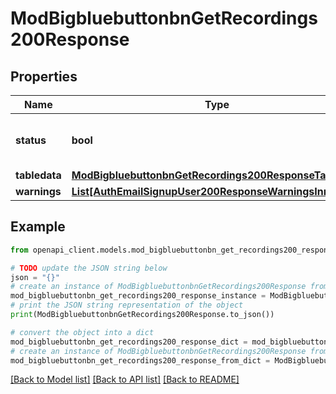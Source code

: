 # ModBigbluebuttonbnGetRecordings200Response


## Properties

Name | Type | Description | Notes
------------ | ------------- | ------------- | -------------
**status** | **bool** | Whether the fetch was successful | [default to False]
**tabledata** | [**ModBigbluebuttonbnGetRecordings200ResponseTabledata**](ModBigbluebuttonbnGetRecordings200ResponseTabledata.md) |  | [optional] 
**warnings** | [**List[AuthEmailSignupUser200ResponseWarningsInner]**](AuthEmailSignupUser200ResponseWarningsInner.md) |  | [optional] 

## Example

```python
from openapi_client.models.mod_bigbluebuttonbn_get_recordings200_response import ModBigbluebuttonbnGetRecordings200Response

# TODO update the JSON string below
json = "{}"
# create an instance of ModBigbluebuttonbnGetRecordings200Response from a JSON string
mod_bigbluebuttonbn_get_recordings200_response_instance = ModBigbluebuttonbnGetRecordings200Response.from_json(json)
# print the JSON string representation of the object
print(ModBigbluebuttonbnGetRecordings200Response.to_json())

# convert the object into a dict
mod_bigbluebuttonbn_get_recordings200_response_dict = mod_bigbluebuttonbn_get_recordings200_response_instance.to_dict()
# create an instance of ModBigbluebuttonbnGetRecordings200Response from a dict
mod_bigbluebuttonbn_get_recordings200_response_from_dict = ModBigbluebuttonbnGetRecordings200Response.from_dict(mod_bigbluebuttonbn_get_recordings200_response_dict)
```
[[Back to Model list]](../README.md#documentation-for-models) [[Back to API list]](../README.md#documentation-for-api-endpoints) [[Back to README]](../README.md)


